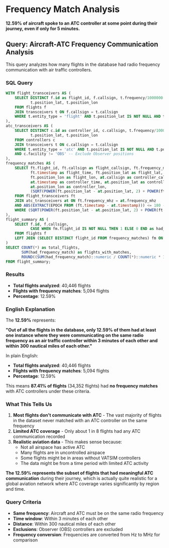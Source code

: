 # Frequency Match Analysis

**12.59% of aircraft spoke to an ATC controller at some point during their journey, even if only for 5 minutes.**

## Query: Aircraft-ATC Frequency Communication Analysis

This query analyzes how many flights in the database had radio frequency communication with air traffic controllers.

### SQL Query

```sql
WITH flight_transceivers AS (
    SELECT DISTINCT f.id as flight_id, f.callsign, t.frequency/1000000.0 as frequency_mhz, t.timestamp,
           t.position_lat, t.position_lon
    FROM flights f
    JOIN transceivers t ON f.callsign = t.callsign
    WHERE t.entity_type = 'flight' AND t.position_lat IS NOT NULL AND t.position_lon IS NOT NULL
),
atc_transceivers AS (
    SELECT DISTINCT c.id as controller_id, c.callsign, t.frequency/1000000.0 as frequency_mhz, t.timestamp,
           t.position_lat, t.position_lon
    FROM controllers c
    JOIN transceivers t ON c.callsign = t.callsign
    WHERE t.entity_type = 'atc' AND t.position_lat IS NOT NULL AND t.position_lon IS NOT NULL
    AND c.facility != 'OBS' -- Exclude Observer positions
),
frequency_matches AS (
    SELECT ft.flight_id, ft.callsign as flight_callsign, ft.frequency_mhz,
           ft.timestamp as flight_time, ft.position_lat as flight_lat,
           ft.position_lon as flight_lon, at.callsign as controller_callsign,
           at.timestamp as controller_time, at.position_lat as controller_lat,
           at.position_lon as controller_lon,
           (SQRT(POWER(ft.position_lat - at.position_lat, 2) + POWER(ft.position_lon - at.position_lon, 2))) as distance
    FROM flight_transceivers ft
    JOIN atc_transceivers at ON ft.frequency_mhz = at.frequency_mhz
    AND ABS(EXTRACT(EPOCH FROM (ft.timestamp - at.timestamp))) <= 180 -- 3 minutes
    WHERE (SQRT(POWER(ft.position_lat - at.position_lat, 2) + POWER(ft.position_lon - at.position_lon, 2))) <= 300
),
flight_summary AS (
    SELECT f.id, f.callsign,
           CASE WHEN fm.flight_id IS NOT NULL THEN 1 ELSE 0 END as had_frequency_match
    FROM flights f
    LEFT JOIN (SELECT DISTINCT flight_id FROM frequency_matches) fm ON f.id = fm.flight_id
)
SELECT COUNT(*) as total_flights,
       SUM(had_frequency_match) as flights_with_matches,
       ROUND((SUM(had_frequency_match)::numeric / COUNT(*)::numeric * 100), 2) as percentage_with_matches
FROM flight_summary;
```

### Results

- **Total flights analyzed**: 40,446 flights
- **Flights with frequency matches**: 5,094 flights  
- **Percentage**: 12.59%

### English Explanation

The **12.59%** represents:

**"Out of all the flights in the database, only 12.59% of them had at least one instance where they were communicating on the same radio frequency as an air traffic controller within 3 minutes of each other and within 300 nautical miles of each other."**

In plain English:
- **Total flights analyzed**: 40,446 flights
- **Flights with frequency matches**: 5,094 flights  
- **Percentage**: 12.59%

This means **87.41% of flights** (34,352 flights) had **no frequency matches** with ATC controllers under these criteria.

### What This Tells Us

1. **Most flights don't communicate with ATC** - The vast majority of flights in the dataset never matched with an ATC controller on the same frequency
2. **Limited ATC coverage** - Only about 1 in 8 flights had any ATC communication recorded
3. **Realistic aviation data** - This makes sense because:
   - Not all airspace has active ATC
   - Many flights are in uncontrolled airspace
   - Some flights might be in areas without VATSIM controllers
   - The data might be from a time period with limited ATC activity

**The 12.59% represents the subset of flights that had meaningful ATC communication** during their journey, which is actually quite realistic for a global aviation network where ATC coverage varies significantly by region and time.

### Query Criteria

- **Same frequency**: Aircraft and ATC must be on the same radio frequency
- **Time window**: Within 3 minutes of each other
- **Distance**: Within 300 nautical miles of each other
- **Exclusions**: Observer (OBS) controllers are excluded
- **Frequency conversion**: Frequencies are converted from Hz to MHz for comparison
